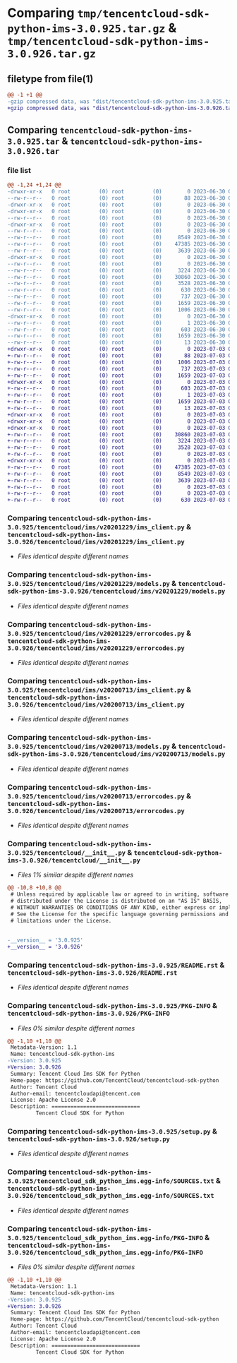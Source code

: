 # Comparing `tmp/tencentcloud-sdk-python-ims-3.0.925.tar.gz` & `tmp/tencentcloud-sdk-python-ims-3.0.926.tar.gz`

## filetype from file(1)

```diff
@@ -1 +1 @@
-gzip compressed data, was "dist/tencentcloud-sdk-python-ims-3.0.925.tar", last modified: Fri Jun 30 02:15:56 2023, max compression
+gzip compressed data, was "dist/tencentcloud-sdk-python-ims-3.0.926.tar", last modified: Mon Jul  3 00:28:31 2023, max compression
```

## Comparing `tencentcloud-sdk-python-ims-3.0.925.tar` & `tencentcloud-sdk-python-ims-3.0.926.tar`

### file list

```diff
@@ -1,24 +1,24 @@
-drwxr-xr-x   0 root         (0) root         (0)        0 2023-06-30 02:15:56.000000 tencentcloud-sdk-python-ims-3.0.925/
--rw-r--r--   0 root         (0) root         (0)       88 2023-06-30 02:15:56.000000 tencentcloud-sdk-python-ims-3.0.925/setup.cfg
-drwxr-xr-x   0 root         (0) root         (0)        0 2023-06-30 02:15:56.000000 tencentcloud-sdk-python-ims-3.0.925/tencentcloud/
-drwxr-xr-x   0 root         (0) root         (0)        0 2023-06-30 02:15:56.000000 tencentcloud-sdk-python-ims-3.0.925/tencentcloud/ims/
--rw-r--r--   0 root         (0) root         (0)        0 2023-06-30 02:15:56.000000 tencentcloud-sdk-python-ims-3.0.925/tencentcloud/ims/__init__.py
-drwxr-xr-x   0 root         (0) root         (0)        0 2023-06-30 02:15:56.000000 tencentcloud-sdk-python-ims-3.0.925/tencentcloud/ims/v20201229/
--rw-r--r--   0 root         (0) root         (0)        0 2023-06-30 02:15:56.000000 tencentcloud-sdk-python-ims-3.0.925/tencentcloud/ims/v20201229/__init__.py
--rw-r--r--   0 root         (0) root         (0)     8549 2023-06-30 02:15:56.000000 tencentcloud-sdk-python-ims-3.0.925/tencentcloud/ims/v20201229/ims_client.py
--rw-r--r--   0 root         (0) root         (0)    47385 2023-06-30 02:15:56.000000 tencentcloud-sdk-python-ims-3.0.925/tencentcloud/ims/v20201229/models.py
--rw-r--r--   0 root         (0) root         (0)     3639 2023-06-30 02:15:56.000000 tencentcloud-sdk-python-ims-3.0.925/tencentcloud/ims/v20201229/errorcodes.py
-drwxr-xr-x   0 root         (0) root         (0)        0 2023-06-30 02:15:56.000000 tencentcloud-sdk-python-ims-3.0.925/tencentcloud/ims/v20200713/
--rw-r--r--   0 root         (0) root         (0)        0 2023-06-30 02:15:56.000000 tencentcloud-sdk-python-ims-3.0.925/tencentcloud/ims/v20200713/__init__.py
--rw-r--r--   0 root         (0) root         (0)     3224 2023-06-30 02:15:56.000000 tencentcloud-sdk-python-ims-3.0.925/tencentcloud/ims/v20200713/ims_client.py
--rw-r--r--   0 root         (0) root         (0)    30860 2023-06-30 02:15:56.000000 tencentcloud-sdk-python-ims-3.0.925/tencentcloud/ims/v20200713/models.py
--rw-r--r--   0 root         (0) root         (0)     3528 2023-06-30 02:15:56.000000 tencentcloud-sdk-python-ims-3.0.925/tencentcloud/ims/v20200713/errorcodes.py
--rw-r--r--   0 root         (0) root         (0)      630 2023-06-30 02:15:56.000000 tencentcloud-sdk-python-ims-3.0.925/tencentcloud/__init__.py
--rw-r--r--   0 root         (0) root         (0)      737 2023-06-30 02:15:56.000000 tencentcloud-sdk-python-ims-3.0.925/README.rst
--rw-r--r--   0 root         (0) root         (0)     1659 2023-06-30 02:15:56.000000 tencentcloud-sdk-python-ims-3.0.925/PKG-INFO
--rw-r--r--   0 root         (0) root         (0)     1006 2023-06-30 02:15:56.000000 tencentcloud-sdk-python-ims-3.0.925/setup.py
-drwxr-xr-x   0 root         (0) root         (0)        0 2023-06-30 02:15:56.000000 tencentcloud-sdk-python-ims-3.0.925/tencentcloud_sdk_python_ims.egg-info/
--rw-r--r--   0 root         (0) root         (0)        1 2023-06-30 02:15:56.000000 tencentcloud-sdk-python-ims-3.0.925/tencentcloud_sdk_python_ims.egg-info/dependency_links.txt
--rw-r--r--   0 root         (0) root         (0)      603 2023-06-30 02:15:56.000000 tencentcloud-sdk-python-ims-3.0.925/tencentcloud_sdk_python_ims.egg-info/SOURCES.txt
--rw-r--r--   0 root         (0) root         (0)     1659 2023-06-30 02:15:56.000000 tencentcloud-sdk-python-ims-3.0.925/tencentcloud_sdk_python_ims.egg-info/PKG-INFO
--rw-r--r--   0 root         (0) root         (0)       13 2023-06-30 02:15:56.000000 tencentcloud-sdk-python-ims-3.0.925/tencentcloud_sdk_python_ims.egg-info/top_level.txt
+drwxr-xr-x   0 root         (0) root         (0)        0 2023-07-03 00:28:31.000000 tencentcloud-sdk-python-ims-3.0.926/
+-rw-r--r--   0 root         (0) root         (0)       88 2023-07-03 00:28:31.000000 tencentcloud-sdk-python-ims-3.0.926/setup.cfg
+-rw-r--r--   0 root         (0) root         (0)     1006 2023-07-03 00:28:31.000000 tencentcloud-sdk-python-ims-3.0.926/setup.py
+-rw-r--r--   0 root         (0) root         (0)      737 2023-07-03 00:28:31.000000 tencentcloud-sdk-python-ims-3.0.926/README.rst
+-rw-r--r--   0 root         (0) root         (0)     1659 2023-07-03 00:28:31.000000 tencentcloud-sdk-python-ims-3.0.926/PKG-INFO
+drwxr-xr-x   0 root         (0) root         (0)        0 2023-07-03 00:28:31.000000 tencentcloud-sdk-python-ims-3.0.926/tencentcloud_sdk_python_ims.egg-info/
+-rw-r--r--   0 root         (0) root         (0)      603 2023-07-03 00:28:31.000000 tencentcloud-sdk-python-ims-3.0.926/tencentcloud_sdk_python_ims.egg-info/SOURCES.txt
+-rw-r--r--   0 root         (0) root         (0)        1 2023-07-03 00:28:31.000000 tencentcloud-sdk-python-ims-3.0.926/tencentcloud_sdk_python_ims.egg-info/dependency_links.txt
+-rw-r--r--   0 root         (0) root         (0)     1659 2023-07-03 00:28:31.000000 tencentcloud-sdk-python-ims-3.0.926/tencentcloud_sdk_python_ims.egg-info/PKG-INFO
+-rw-r--r--   0 root         (0) root         (0)       13 2023-07-03 00:28:31.000000 tencentcloud-sdk-python-ims-3.0.926/tencentcloud_sdk_python_ims.egg-info/top_level.txt
+drwxr-xr-x   0 root         (0) root         (0)        0 2023-07-03 00:28:31.000000 tencentcloud-sdk-python-ims-3.0.926/tencentcloud/
+drwxr-xr-x   0 root         (0) root         (0)        0 2023-07-03 00:28:31.000000 tencentcloud-sdk-python-ims-3.0.926/tencentcloud/ims/
+drwxr-xr-x   0 root         (0) root         (0)        0 2023-07-03 00:28:31.000000 tencentcloud-sdk-python-ims-3.0.926/tencentcloud/ims/v20200713/
+-rw-r--r--   0 root         (0) root         (0)    30860 2023-07-03 00:28:31.000000 tencentcloud-sdk-python-ims-3.0.926/tencentcloud/ims/v20200713/models.py
+-rw-r--r--   0 root         (0) root         (0)     3224 2023-07-03 00:28:31.000000 tencentcloud-sdk-python-ims-3.0.926/tencentcloud/ims/v20200713/ims_client.py
+-rw-r--r--   0 root         (0) root         (0)     3528 2023-07-03 00:28:31.000000 tencentcloud-sdk-python-ims-3.0.926/tencentcloud/ims/v20200713/errorcodes.py
+-rw-r--r--   0 root         (0) root         (0)        0 2023-07-03 00:28:31.000000 tencentcloud-sdk-python-ims-3.0.926/tencentcloud/ims/v20200713/__init__.py
+drwxr-xr-x   0 root         (0) root         (0)        0 2023-07-03 00:28:31.000000 tencentcloud-sdk-python-ims-3.0.926/tencentcloud/ims/v20201229/
+-rw-r--r--   0 root         (0) root         (0)    47385 2023-07-03 00:28:31.000000 tencentcloud-sdk-python-ims-3.0.926/tencentcloud/ims/v20201229/models.py
+-rw-r--r--   0 root         (0) root         (0)     8549 2023-07-03 00:28:31.000000 tencentcloud-sdk-python-ims-3.0.926/tencentcloud/ims/v20201229/ims_client.py
+-rw-r--r--   0 root         (0) root         (0)     3639 2023-07-03 00:28:31.000000 tencentcloud-sdk-python-ims-3.0.926/tencentcloud/ims/v20201229/errorcodes.py
+-rw-r--r--   0 root         (0) root         (0)        0 2023-07-03 00:28:31.000000 tencentcloud-sdk-python-ims-3.0.926/tencentcloud/ims/v20201229/__init__.py
+-rw-r--r--   0 root         (0) root         (0)        0 2023-07-03 00:28:31.000000 tencentcloud-sdk-python-ims-3.0.926/tencentcloud/ims/__init__.py
+-rw-r--r--   0 root         (0) root         (0)      630 2023-07-03 00:28:31.000000 tencentcloud-sdk-python-ims-3.0.926/tencentcloud/__init__.py
```

### Comparing `tencentcloud-sdk-python-ims-3.0.925/tencentcloud/ims/v20201229/ims_client.py` & `tencentcloud-sdk-python-ims-3.0.926/tencentcloud/ims/v20201229/ims_client.py`

 * *Files identical despite different names*

### Comparing `tencentcloud-sdk-python-ims-3.0.925/tencentcloud/ims/v20201229/models.py` & `tencentcloud-sdk-python-ims-3.0.926/tencentcloud/ims/v20201229/models.py`

 * *Files identical despite different names*

### Comparing `tencentcloud-sdk-python-ims-3.0.925/tencentcloud/ims/v20201229/errorcodes.py` & `tencentcloud-sdk-python-ims-3.0.926/tencentcloud/ims/v20201229/errorcodes.py`

 * *Files identical despite different names*

### Comparing `tencentcloud-sdk-python-ims-3.0.925/tencentcloud/ims/v20200713/ims_client.py` & `tencentcloud-sdk-python-ims-3.0.926/tencentcloud/ims/v20200713/ims_client.py`

 * *Files identical despite different names*

### Comparing `tencentcloud-sdk-python-ims-3.0.925/tencentcloud/ims/v20200713/models.py` & `tencentcloud-sdk-python-ims-3.0.926/tencentcloud/ims/v20200713/models.py`

 * *Files identical despite different names*

### Comparing `tencentcloud-sdk-python-ims-3.0.925/tencentcloud/ims/v20200713/errorcodes.py` & `tencentcloud-sdk-python-ims-3.0.926/tencentcloud/ims/v20200713/errorcodes.py`

 * *Files identical despite different names*

### Comparing `tencentcloud-sdk-python-ims-3.0.925/tencentcloud/__init__.py` & `tencentcloud-sdk-python-ims-3.0.926/tencentcloud/__init__.py`

 * *Files 1% similar despite different names*

```diff
@@ -10,8 +10,8 @@
 # Unless required by applicable law or agreed to in writing, software
 # distributed under the License is distributed on an "AS IS" BASIS,
 # WITHOUT WARRANTIES OR CONDITIONS OF ANY KIND, either express or implied.
 # See the License for the specific language governing permissions and
 # limitations under the License.
 
 
-__version__ = '3.0.925'
+__version__ = '3.0.926'
```

### Comparing `tencentcloud-sdk-python-ims-3.0.925/README.rst` & `tencentcloud-sdk-python-ims-3.0.926/README.rst`

 * *Files identical despite different names*

### Comparing `tencentcloud-sdk-python-ims-3.0.925/PKG-INFO` & `tencentcloud-sdk-python-ims-3.0.926/PKG-INFO`

 * *Files 0% similar despite different names*

```diff
@@ -1,10 +1,10 @@
 Metadata-Version: 1.1
 Name: tencentcloud-sdk-python-ims
-Version: 3.0.925
+Version: 3.0.926
 Summary: Tencent Cloud Ims SDK for Python
 Home-page: https://github.com/TencentCloud/tencentcloud-sdk-python
 Author: Tencent Cloud
 Author-email: tencentcloudapi@tencent.com
 License: Apache License 2.0
 Description: ============================
         Tencent Cloud SDK for Python
```

### Comparing `tencentcloud-sdk-python-ims-3.0.925/setup.py` & `tencentcloud-sdk-python-ims-3.0.926/setup.py`

 * *Files identical despite different names*

### Comparing `tencentcloud-sdk-python-ims-3.0.925/tencentcloud_sdk_python_ims.egg-info/SOURCES.txt` & `tencentcloud-sdk-python-ims-3.0.926/tencentcloud_sdk_python_ims.egg-info/SOURCES.txt`

 * *Files identical despite different names*

### Comparing `tencentcloud-sdk-python-ims-3.0.925/tencentcloud_sdk_python_ims.egg-info/PKG-INFO` & `tencentcloud-sdk-python-ims-3.0.926/tencentcloud_sdk_python_ims.egg-info/PKG-INFO`

 * *Files 0% similar despite different names*

```diff
@@ -1,10 +1,10 @@
 Metadata-Version: 1.1
 Name: tencentcloud-sdk-python-ims
-Version: 3.0.925
+Version: 3.0.926
 Summary: Tencent Cloud Ims SDK for Python
 Home-page: https://github.com/TencentCloud/tencentcloud-sdk-python
 Author: Tencent Cloud
 Author-email: tencentcloudapi@tencent.com
 License: Apache License 2.0
 Description: ============================
         Tencent Cloud SDK for Python
```

